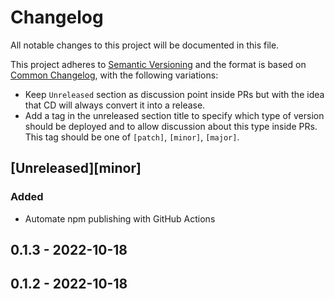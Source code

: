 # Changelog

All notable changes to this project will be documented in this file.

This project adheres to [Semantic Versioning](https://semver.org/spec/v2.0.0.html) and the format is based on [Common Changelog](https://common-changelog.org), with the following variations:
- Keep `Unreleased` section as discussion point inside PRs but with the idea that CD will always convert it into a release.
- Add a tag in the unreleased section title to specify which type of version should be deployed and to allow discussion about this type inside PRs. This tag should be one of `[patch]`, `[minor]`, `[major]`.

## [Unreleased][minor]

### Added

- Automate npm publishing with GitHub Actions

## 0.1.3 - 2022-10-18

## 0.1.2 - 2022-10-18

